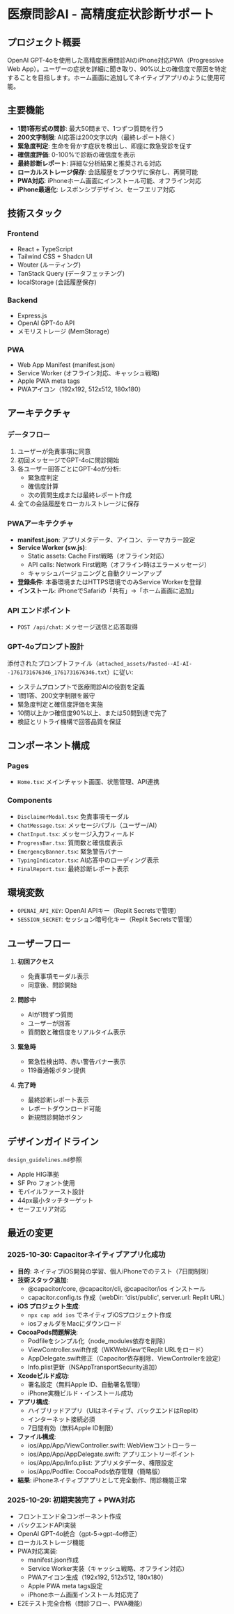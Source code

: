 # 医療問診AI - 高精度症状診断サポート

## プロジェクト概要
OpenAI GPT-4oを使用した高精度医療問診AIのiPhone対応PWA（Progressive Web App）。ユーザーの症状を詳細に聞き取り、90%以上の確信度で原因を特定することを目指します。ホーム画面に追加してネイティブアプリのように使用可能。

## 主要機能
- **1問1答形式の問診**: 最大50問まで、1つずつ質問を行う
- **200文字制限**: AI応答は200文字以内（最終レポート除く）
- **緊急度判定**: 生命を脅かす症状を検出し、即座に救急受診を促す
- **確信度評価**: 0-100%で診断の確信度を表示
- **最終診断レポート**: 詳細な分析結果と推奨される対応
- **ローカルストレージ保存**: 会話履歴をブラウザに保存し、再開可能
- **PWA対応**: iPhoneホーム画面にインストール可能、オフライン対応
- **iPhone最適化**: レスポンシブデザイン、セーフエリア対応

## 技術スタック

### Frontend
- React + TypeScript
- Tailwind CSS + Shadcn UI
- Wouter (ルーティング)
- TanStack Query (データフェッチング)
- localStorage (会話履歴保存)

### Backend
- Express.js
- OpenAI GPT-4o API
- メモリストレージ (MemStorage)

### PWA
- Web App Manifest (manifest.json)
- Service Worker (オフライン対応、キャッシュ戦略)
- Apple PWA meta tags
- PWAアイコン（192x192, 512x512, 180x180）

## アーキテクチャ

### データフロー
1. ユーザーが免責事項に同意
2. 初回メッセージでGPT-4oに問診開始
3. 各ユーザー回答ごとにGPT-4oが分析:
   - 緊急度判定
   - 確信度計算
   - 次の質問生成または最終レポート作成
4. 全ての会話履歴をローカルストレージに保存

### PWAアーキテクチャ
- **manifest.json**: アプリメタデータ、アイコン、テーマカラー設定
- **Service Worker (sw.js)**:
  - Static assets: Cache First戦略（オフライン対応）
  - API calls: Network First戦略（オフライン時はエラーメッセージ）
  - キャッシュバージョニングと自動クリーンアップ
- **登録条件**: 本番環境またはHTTPS環境でのみService Workerを登録
- **インストール**: iPhoneでSafariの「共有」→「ホーム画面に追加」

### API エンドポイント
- `POST /api/chat`: メッセージ送信と応答取得

### GPT-4oプロンプト設計
添付されたプロンプトファイル（`attached_assets/Pasted--AI-AI--1761731676346_1761731676346.txt`）に従い:
- システムプロンプトで医療問診AIの役割を定義
- 1問1答、200文字制限を厳守
- 緊急度判定と確信度評価を実施
- 10問以上かつ確信度90%以上、または50問到達で完了
- 検証とリトライ機構で回答品質を保証

## コンポーネント構成

### Pages
- `Home.tsx`: メインチャット画面、状態管理、API連携

### Components
- `DisclaimerModal.tsx`: 免責事項モーダル
- `ChatMessage.tsx`: メッセージバブル（ユーザー/AI）
- `ChatInput.tsx`: メッセージ入力フィールド
- `ProgressBar.tsx`: 質問数と確信度表示
- `EmergencyBanner.tsx`: 緊急警告バナー
- `TypingIndicator.tsx`: AI応答中のローディング表示
- `FinalReport.tsx`: 最終診断レポート表示

## 環境変数
- `OPENAI_API_KEY`: OpenAI APIキー（Replit Secretsで管理）
- `SESSION_SECRET`: セッション暗号化キー（Replit Secretsで管理）

## ユーザーフロー

1. **初回アクセス**
   - 免責事項モーダル表示
   - 同意後、問診開始

2. **問診中**
   - AIが1問ずつ質問
   - ユーザーが回答
   - 質問数と確信度をリアルタイム表示

3. **緊急時**
   - 緊急性検出時、赤い警告バナー表示
   - 119番通報ボタン提供

4. **完了時**
   - 最終診断レポート表示
   - レポートダウンロード可能
   - 新規問診開始ボタン

## デザインガイドライン
`design_guidelines.md`参照
- Apple HIG準拠
- SF Pro フォント使用
- モバイルファースト設計
- 44px最小タッチターゲット
- セーフエリア対応

## 最近の変更

### 2025-10-30: Capacitorネイティブアプリ化成功
  - **目的**: ネイティブiOS開発の学習、個人iPhoneでのテスト（7日間制限）
  - **技術スタック追加**:
    * @capacitor/core, @capacitor/cli, @capacitor/ios インストール
    * capacitor.config.ts 作成（webDir: 'dist/public', server.url: Replit URL）
  - **iOS プロジェクト生成**:
    * `npx cap add ios` でネイティブiOSプロジェクト作成
    * iosフォルダをMacにダウンロード
  - **CocoaPods問題解決**:
    * Podfileをシンプル化（node_modules依存を削除）
    * ViewController.swift作成（WKWebViewでReplit URLをロード）
    * AppDelegate.swift修正（Capacitor依存削除、ViewControllerを設定）
    * Info.plist更新（NSAppTransportSecurity追加）
  - **Xcodeビルド成功**:
    * 署名設定（無料Apple ID、自動署名管理）
    * iPhone実機ビルド・インストール成功
  - **アプリ構成**:
    * ハイブリッドアプリ（UIはネイティブ、バックエンドはReplit）
    * インターネット接続必須
    * 7日間有効（無料Apple ID制限）
  - **ファイル構成**:
    * ios/App/App/ViewController.swift: WebViewコントローラー
    * ios/App/App/AppDelegate.swift: アプリエントリーポイント
    * ios/App/App/Info.plist: アプリメタデータ、権限設定
    * ios/App/Podfile: CocoaPods依存管理（簡略版）
  - **結果**: iPhoneネイティブアプリとして完全動作、問診機能正常

### 2025-10-29: 初期実装完了 + PWA対応
  - フロントエンド全コンポーネント作成
  - バックエンドAPI実装
  - OpenAI GPT-4o統合（gpt-5→gpt-4o修正）
  - ローカルストレージ機能
  - PWA対応実装:
    * manifest.json作成
    * Service Worker実装（キャッシュ戦略、オフライン対応）
    * PWAアイコン生成（192x192, 512x512, 180x180）
    * Apple PWA meta tags設定
    * iPhoneホーム画面インストール対応完了
  - E2Eテスト完全合格（問診フロー、PWA機能）
